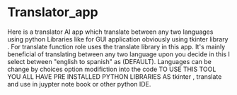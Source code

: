 # Translator_app
Here is a  translator AI  app which translate between any two languages using python Libraries like for GUI application obviously using tkinter library . For translate function role uses the translate library in this  app. It's mainly beneficial of translating between any two language upon you decide in this I select between "english to spanish" as (DEFAULT). Languages can be change by choices option modifiction into the code 
TO USE THIS TOOL YOU ALL HAVE PRE INSTALLED PYTHON LIBRARIES AS tkinter , translate 
 and use in juypter note book or other python IDE.

